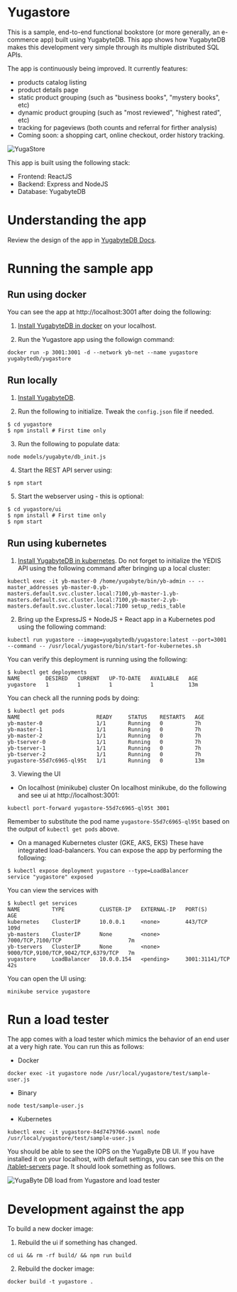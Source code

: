 # Yugastore

This is a sample, end-to-end functional bookstore (or more generally, an e-commerce app) built using YugabyteDB. This app shows how YugabyteDB makes this development very simple through its multiple distributed SQL APIs.

The app is continuously being improved. It currently features:
- products catalog listing
- product details page
- static product grouping (such as "business books", "mystery books", etc)
- dynamic product grouping (such as "most reviewed", "highest rated", etc)
- tracking for pageviews (both counts and referral for firther analysis)
- Coming soon: a shopping cart, online checkout, order history tracking.

![YugaStore](https://raw.githubusercontent.com/YugaByte/yugastore/master/screenshots/yugastore-screenshot.png)

This app is built using the following stack:
* Frontend: ReactJS
* Backend: Express and NodeJS
* Database: YugabyteDB

# Understanding the app

Review the design of the app in [YugabyteDB Docs](https://docs.yugabyte.com/develop/realworld-apps/ecommerce-app/).

# Running the sample app

## Run using docker

You can see the app at http://localhost:3001 after doing the following:

1. [Install YugabyteDB in docker](https://docs.yugabyte.com/quick-start/install/#docker) on your localhost.

2. Run the Yugastore app using the followign command:
```
docker run -p 3001:3001 -d --network yb-net --name yugastore yugabytedb/yugastore
```

## Run locally

1. [Install YugabyteDB](https://docs.yugabyte.com/quick-start/install/).

2. Run the following to initialize. Tweak the `config.json` file if needed.
```
$ cd yugastore
$ npm install # First time only
```

3. Run the following to populate data:
```
node models/yugabyte/db_init.js
```

4. Start the REST API server using:
```
$ npm start
```

5. Start the webserver using - this is optional:
```
$ cd yugastore/ui
$ npm install # First time only
$ npm start
```

## Run using kubernetes

1. [Install YugabyteDB in kubernetes](https://docs.yugabyte.com/quick-start/install/#kubernetes). Do not forget to initialize the YEDIS API using the following command after bringing up a local cluster:
```
kubectl exec -it yb-master-0 /home/yugabyte/bin/yb-admin -- --master_addresses yb-master-0.yb-masters.default.svc.cluster.local:7100,yb-master-1.yb-masters.default.svc.cluster.local:7100,yb-master-2.yb-masters.default.svc.cluster.local:7100 setup_redis_table
```

2. Bring up the ExpressJS + NodeJS + React app in a Kubernetes pod using the following command:
```
kubectl run yugastore --image=yugabytedb/yugastore:latest --port=3001 --command -- /usr/local/yugastore/bin/start-for-kubernetes.sh
```

You can verify this deployment is running using the following:
```
$ kubectl get deployments
NAME        DESIRED   CURRENT   UP-TO-DATE   AVAILABLE   AGE
yugastore   1         1         1            1           13m
```

You can check all the running pods by doing:
```
$ kubectl get pods
NAME                        READY     STATUS    RESTARTS   AGE
yb-master-0                 1/1       Running   0          7h
yb-master-1                 1/1       Running   0          7h
yb-master-2                 1/1       Running   0          7h
yb-tserver-0                1/1       Running   0          7h
yb-tserver-1                1/1       Running   0          7h
yb-tserver-2                1/1       Running   0          7h
yugastore-55d7c6965-ql95t   1/1       Running   0          13m
```

3. Viewing the UI

- On localhost (minikube) cluster
On localhost minikube, do the following and see ui at http://localhost:3001:
```
kubectl port-forward yugastore-55d7c6965-ql95t 3001
```
Remember to substitute the pod name `yugastore-55d7c6965-ql95t` based on the output of `kubectl get pods` above.


- On a managed Kubernetes cluster (GKE, AKS, EKS)
These have integrated load-balancers. You can expose the app by performing the following:
```
$ kubectl expose deployment yugastore --type=LoadBalancer
service "yugastore" exposed
```
You can view the services with
```
$ kubectl get services
NAME          TYPE           CLUSTER-IP   EXTERNAL-IP   PORT(S)                               AGE
kubernetes    ClusterIP      10.0.0.1     <none>        443/TCP                               109d
yb-masters    ClusterIP      None         <none>        7000/TCP,7100/TCP                     7m
yb-tservers   ClusterIP      None         <none>        9000/TCP,9100/TCP,9042/TCP,6379/TCP   7m
yugastore     LoadBalancer   10.0.0.154   <pending>     3001:31141/TCP                        42s
```

You can open the UI using:
```
minikube service yugastore
```


# Run a load tester

The app comes with a load tester which mimics the behavior of an end user at a very high rate. You can run this as follows:

- Docker
```
docker exec -it yugastore node /usr/local/yugastore/test/sample-user.js
```

- Binary
```
node test/sample-user.js
```

- Kubernetes
```
kubectl exec -it yugastore-84d7479766-xwxml node /usr/local/yugastore/test/sample-user.js
```

You should be able to see the IOPS on the YugaByte DB UI. If you have installed it on your localhost, with default settings, you can see this on the [/tablet-servers](http://localhost:7000/tablet-servers) page. It should look something as follows.

![YugaByte DB load from Yugastore and load tester](https://raw.githubusercontent.com/YugaByte/yugastore/master/screenshots/yugastore-yb-iops-ui.png)


# Development against the app

To build a new docker image:

1. Rebuild the ui if something has changed.
```
cd ui && rm -rf build/ && npm run build
```

2. Rebuild the docker image:
```
docker build -t yugastore .
```
